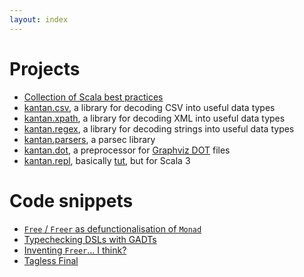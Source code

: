 ```yaml
---
layout: index
---
```


# Projects

* [Collection of Scala best practices](https://nrinaudo.github.io/scala-best-practices/)
* [kantan.csv](https://nrinaudo.github.io/kantan.csv/), a library for decoding CSV into useful data types
* [kantan.xpath](https://nrinaudo.github.io/kantan.xpath/), a library for decoding XML into useful data types
* [kantan.regex](https://nrinaudo.github.io/kantan.regex/), a library for decoding strings into useful data types
* [kantan.parsers](https://github.com/nrinaudo/kantan.parsers), a parsec library
* [kantan.dot](https://github.com/nrinaudo/kantan.dot), a preprocessor for [Graphviz DOT](https://graphviz.org/) files
* [kantan.repl](https://github.com/nrinaudo/kantan.repl), basically [tut](https://github.com/tpolecat/tut), but for Scala 3

# Code snippets

* [`Free` / `Freer` as defunctionalisation of `Monad`](https://scastie.scala-lang.org/nrinaudo/LyVE5lkQR92ILfWsR3WReg)
* [Typechecking DSLs with GADTs](https://scastie.scala-lang.org/nrinaudo/y6cy3zPmQSCEvHwexQwAdg/4)
* [Inventing `Freer`... I think?](https://scastie.scala-lang.org/nrinaudo/qulObhkHSwmh0I0y89284g/1)
* [Tagless Final](https://scastie.scala-lang.org/nrinaudo/N3GKu5BPTy69uZ1PhtPkCA/8)
